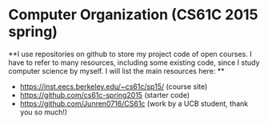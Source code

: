 # Computer Organization (CS61C 2015 spring)
**I use repositories on github to store my project code of open courses. I have to refer to many resources, including some existing code, since I study computer science by myself. I will list the main resources here: **

+ https://inst.eecs.berkeley.edu/~cs61c/sp15/ (course site)
+ https://github.com/cs61c-spring2015 (starter code)
+ https://github.com/Junren0716/CS61c (work by a UCB student, thank you so much!)




